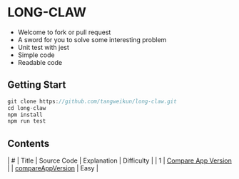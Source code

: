 # LONG-CLAW

* Welcome to fork or pull request
* A sword for you to solve some interesting problem
* Unit test with jest
* Simple code
* Readable code

## Getting Start

```javascript
git clone https://github.com/tangweikun/long-claw.git
cd long-claw
npm install
npm run test
```

## Contents

| # | Title | Source Code | Explanation | Difficulty |
| 1 | [Compare App Version](src/compareAppVersion/README.md) | | [compareAppVersion](src/compareAppVersion/index.js) | Easy |
